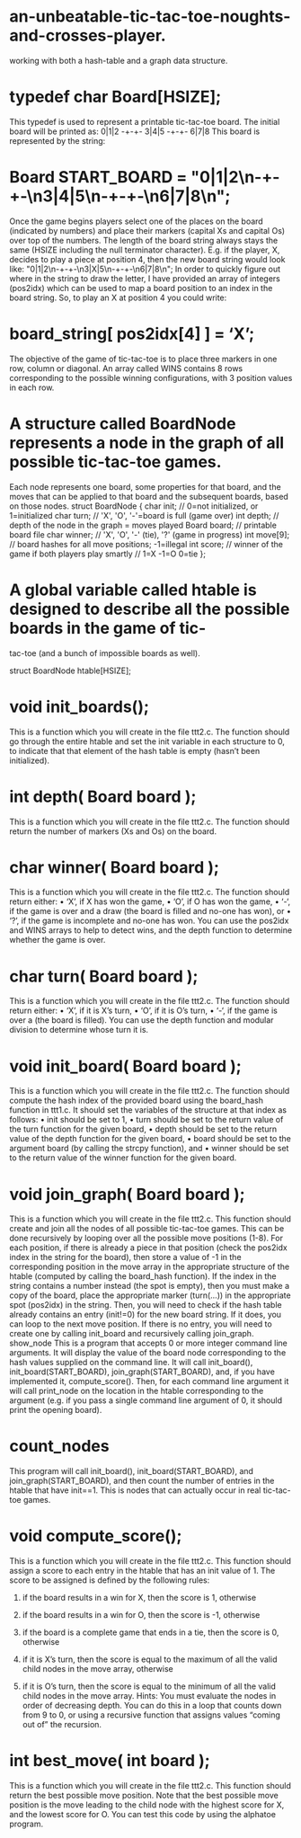 # an-unbeatable-tic-tac-toe-noughts-and-crosses-player.
working with both a hash-table and a graph data structure.



# typedef char Board[HSIZE];
This typedef is used to represent a printable tic-tac-toe board. The initial board will be printed
as:
0|1|2
-+-+-
3|4|5
-+-+-
6|7|8
This board is represented by the string:
# Board START_BOARD = "0|1|2\n-+-+-\n3|4|5\n-+-+-\n6|7|8\n";
Once the game begins players select one of the places on the board (indicated by numbers) and
place their markers (capital Xs and capital Os) over top of the numbers. The length of the board
string always stays the same (HSIZE including the null terminator character). E.g. if the player,
X, decides to play a piece at position 4, then the new board string would look like:
"0|1|2\n-+-+-\n3|X|5\n-+-+-\n6|7|8\n";
In order to quickly figure out where in the string to draw the letter, I have provided an array of
integers (pos2idx) which can be used to map a board position to an index in the board string. So,
to play an X at position 4 you could write:
# board_string[ pos2idx[4] ] = ‘X’;
The objective of the game of tic-tac-toe is to place three markers in one row, column or diagonal.
An array called WINS contains 8 rows corresponding to the possible winning configurations, with
3 position values in each row.

# A structure called BoardNode represents a node in the graph of all possible tic-tac-toe games.
Each node represents one board, some properties for that board, and the moves that can be
applied to that board and the subsequent boards, based on those nodes.
struct BoardNode
{
char init; // 0=not initialized, or 1=initialized
char turn; // 'X', 'O', '-'=board is full (game over)
int depth; // depth of the node in the graph = moves played
Board board; // printable board file
char winner; // 'X', 'O', '-' (tie), '?' (game in progress)
int move[9]; // board hashes for all move positions; -1=illegal
int score; // winner of the game if both players play smartly
// 1=X -1=O 0=tie
};

# A global variable called htable is designed to describe all the possible boards in the game of tic-
tac-toe (and a bunch of impossible boards as well).

struct BoardNode htable[HSIZE];


# void init_boards();
This is a function which you will create in the file ttt2.c. The function should go through the
entire htable and set the init variable in each structure to 0, to indicate that that element of the
hash table is empty (hasn’t been initialized).
# int depth( Board board );
This is a function which you will create in the file ttt2.c. The function should return the
number of markers (Xs and Os) on the board.
# char winner( Board board );
This is a function which you will create in the file ttt2.c. The function should return either:
• ‘X’, if X has won the game,
• ‘O’, if O has won the game,
• ‘-‘, if the game is over and a draw (the board is filled and no-one has won), or
• ‘?’, if the game is incomplete and no-one has won.
You can use the pos2idx and WINS arrays to help to detect wins, and the depth function to
determine whether the game is over.
# char turn( Board board );
This is a function which you will create in the file ttt2.c. The function should return either:
• ‘X’, if it is X’s turn,
• ‘O’, if it is O’s turn,
• ‘-‘, if the game is over a (the board is filled).
You can use the depth function and modular division to determine whose turn it is.

# void init_board( Board board );
This is a function which you will create in the file ttt2.c. The function should compute the
hash index of the provided board using the board_hash function in ttt1.c. It should set the
variables of the structure at that index as follows:
• init should be set to 1,
• turn should be set to the return value of the turn function for the given board,
• depth should be set to the return value of the depth function for the given board,
• board should be set to the argument board (by calling the strcpy function), and
• winner should be set to the return value of the winner function for the given board.
# void join_graph( Board board );
This is a function which you will create in the file ttt2.c. This function should create and join
all the nodes of all possible tic-tac-toe games. This can be done recursively by looping over all
the possible move positions (1-8). For each position, if there is already a piece in that position
(check the pos2idx index in the string for the board), then store a value of -1 in the
corresponding position in the move array in the appropriate structure of the htable (computed by
calling the board_hash function). If the index in the string contains a number instead (the spot
is empty), then you must make a copy of the board, place the appropriate marker (turn(...)) in
the appropriate spot (pos2idx) in the string. Then, you will need to check if the hash table
already contains an entry (init!=0) for the new board string. If it does, you can loop to the next
move position. If there is no entry, you will need to create one by calling init_board and
recursively calling join_graph.
show_node
This is a program that accepts 0 or more integer command line arguments. It will display the
value of the board node corresponding to the hash values supplied on the command line. It will
call init_board(), init_board(START_BOARD), join_graph(START_BOARD), and, if you have
implemented it, compute_score(). Then, for each command line argument it will call
print_node on the location in the htable corresponding to the argument (e.g. if you pass a
single command line argument of 0, it should print the opening board).
# count_nodes
This program will call init_board(), init_board(START_BOARD), and
join_graph(START_BOARD), and then count the number of entries in the htable that have
init==1. This is nodes that can actually occur in real tic-tac-toe games.

# void compute_score();
This is a function which you will create in the file ttt2.c. This function should assign a score
to each entry in the htable that has an init value of 1. The score to be assigned is defined by
the following rules:
1) if the board results in a win for X, then the score is 1, otherwise
2) if the board results in a win for O, then the score is -1, otherwise
3) if the board is a complete game that ends in a tie, then the score is 0, otherwise
4) if it is X’s turn, then the score is equal to the maximum of all the valid child nodes in the
move array, otherwise

5) if it is O’s turn, then the score is equal to the minimum of all the valid child nodes in the
move array.
Hints: You must evaluate the nodes in order of decreasing depth. You can do this in a loop that
counts down from 9 to 0, or using a recursive function that assigns values “coming out of” the
recursion.
# int best_move( int board );
This is a function which you will create in the file ttt2.c. This function should return the best
possible move position. Note that the best possible move position is the move leading to the
child node with the highest score for X, and the lowest score for O. You can test this code by
using the alphatoe program.

